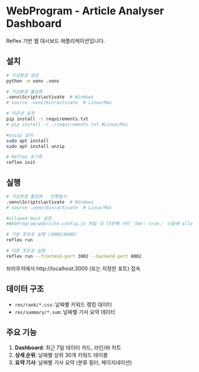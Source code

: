 # WebProgram - Article Analyser Dashboard

Reflex 기반 웹 대시보드 애플리케이션입니다.

## 설치

```bash
# 가상환경 생성
python -m venv .venv

# 가상환경 활성화
.venv\Scripts\activate  # Windows
# source .venv/bin/activate  # Linux/Mac

# 의존성 설치
pip install -r requirements.txt
# pip install -r ./requirements.txt #Linux/Mac

#unzip 설치
sudo apt install
sudo apt install unzip

# Reflex 초기화
reflex init
```

## 실행

```bash
# 가상환경 활성화 - 안했을시
.venv\Scripts\activate  # Windows
# source .venv/bin/activate  # Linux/Mac

#allowed Host 설정
#WebProgram/web/vite.config.js 파일 내 73번째 라인 'hmr: true,' 다음에 allowedHosts : ['본인아이디.web.ajousw.kr'],를 추가해준다.

# 기본 포트로 실행 (3000/8000)
reflex run

# 다른 포트로 실행
reflex run --frontend-port 3002 --backend-port 8002
```

브라우저에서 http://localhost:3000 (또는 지정한 포트) 접속

## 데이터 구조

- `res/rank/*.csv`: 날짜별 키워드 랭킹 데이터
- `res/summary/*.sum`: 날짜별 기사 요약 데이터

## 주요 기능

1. **Dashboard**: 최근 7일 데이터 카드, 라인/바 차트
2. **상세 순위**: 날짜별 상위 30개 키워드 테이블
3. **요약 기사**: 날짜별 기사 요약 (분류 필터, 페이지네이션)
